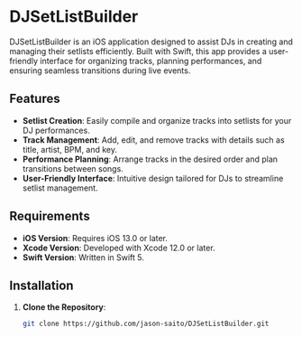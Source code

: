 # DJSetListBuilder

DJSetListBuilder is an iOS application designed to assist DJs in creating and managing their setlists efficiently. Built with Swift, this app provides a user-friendly interface for organizing tracks, planning performances, and ensuring seamless transitions during live events.

## Features

- **Setlist Creation**: Easily compile and organize tracks into setlists for your DJ performances.
- **Track Management**: Add, edit, and remove tracks with details such as title, artist, BPM, and key.
- **Performance Planning**: Arrange tracks in the desired order and plan transitions between songs.
- **User-Friendly Interface**: Intuitive design tailored for DJs to streamline setlist management.

## Requirements

- **iOS Version**: Requires iOS 13.0 or later.
- **Xcode Version**: Developed with Xcode 12.0 or later.
- **Swift Version**: Written in Swift 5.

## Installation

1. **Clone the Repository**:
   ```bash
   git clone https://github.com/jason-saito/DJSetListBuilder.git
